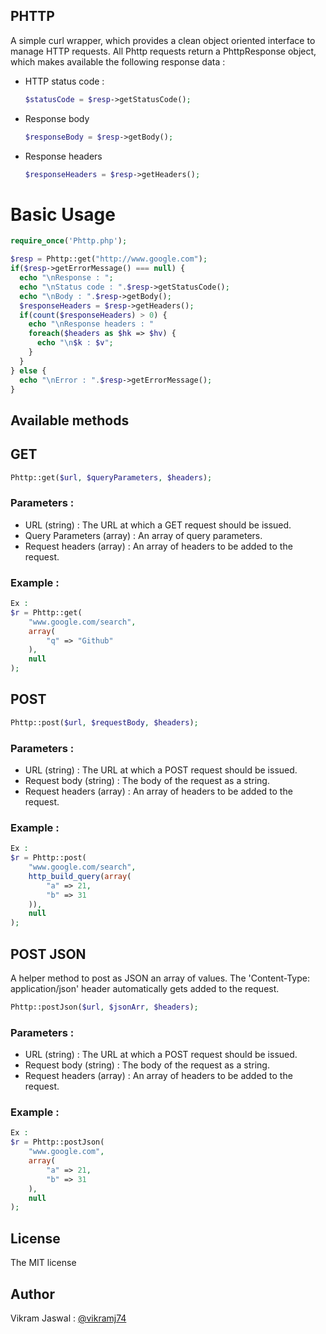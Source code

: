 PHTTP
-------
A simple curl wrapper, which provides a clean object oriented interface to manage HTTP requests. All Phttp requests return a PhttpResponse object, which makes available the following response data :
- HTTP status code : 
  ```php 
  $statusCode = $resp->getStatusCode();
  ```
- Response body
  ```php 
  $responseBody = $resp->getBody();
  ```
- Response headers
  ```php 
  $responseHeaders = $resp->getHeaders();
  ```

# Basic Usage
```php
require_once('Phttp.php');

$resp = Phttp::get("http://www.google.com");
if($resp->getErrorMessage() === null) {
  echo "\nResponse : ";
  echo "\nStatus code : ".$resp->getStatusCode();
  echo "\nBody : ".$resp->getBody();
  $responseHeaders = $resp->getHeaders();
  if(count($responseHeaders) > 0) {
    echo "\nResponse headers : "
    foreach($headers as $hk => $hv) {
      echo "\n$k : $v";
    }
  }
} else {
  echo "\nError : ".$resp->getErrorMessage();
}
```
Available methods
-------------------
## GET 
```php
Phttp::get($url, $queryParameters, $headers);
```
### Parameters :
- URL (string) : The URL at which a GET request should be issued.
- Query Parameters (array) : An array of query parameters. 
- Request headers (array) : An array of headers to be added to the request.

### Example :
```php 
Ex : 
$r = Phttp::get(
    "www.google.com/search", 
    array(
        "q" => "Github"
    ), 
    null
);
``` 

## POST
```php
Phttp::post($url, $requestBody, $headers);
```
### Parameters :
- URL (string) : The URL at which a POST request should be issued.
- Request body (string) : The body of the request as a string. 
- Request headers (array) : An array of headers to be added to the request.

### Example : 
```php 
Ex : 
$r = Phttp::post(
    "www.google.com/search", 
    http_build_query(array(
        "a" => 21,
        "b" => 31
    )),
    null
);
```

## POST JSON
A helper method to post as JSON an array of values. The 'Content-Type: application/json' header automatically gets added to the request.
```php
Phttp::postJson($url, $jsonArr, $headers);
```
### Parameters :
- URL (string) : The URL at which a POST request should be issued.
- Request body (string) : The body of the request as a string. 
- Request headers (array) : An array of headers to be added to the request.

### Example :
```php 
Ex : 
$r = Phttp::postJson(
    "www.google.com", 
    array( 
        "a" => 21, 
        "b" => 31 
    ), 
    null
);
```
  
License
---------
The MIT license

Author
--------
Vikram Jaswal :   [@vikramj74](https://github.com/vikramj74 "@vikramj74")


